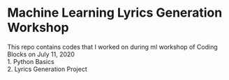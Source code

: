 # Machine Learning Lyrics Generation Workshop
This repo contains codes that I worked on during ml workshop of Coding Blocks on July 11, 2020
<br>1. Python Basics</br>
2. Lyrics Generation Project

